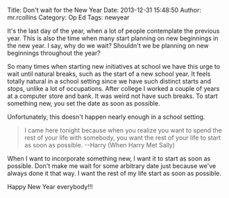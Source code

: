 Title: Don't wait for the New Year
Date: 2013-12-31 15:48:50
Author: mr.rcollins
Category: Op Ed
Tags: newyear

It's the last day of the year, when a lot of people contemplate the previous year. This is also the time when many start planning on new beginnings in the new year. I say, why do we wait? Shouldn't we be planning on new beginnings throughout the year?

So many times when starting new initiatives at school we have this urge to wait until natural breaks, such as the start of a new school year. It feels totally natural in a school setting since we have such distinct starts and stops, unlike a lot of occupations. After college I worked a couple of years at a computer store and bank. It was weird not have such breaks. To start something new, you set the date as soon as possible.

Unfortunately, this doesn't happen nearly enough in a school setting. 

>I came here tonight because when you realize you want to spend the rest of your life with somebody, you want the rest of your life to start as soon as possible. --Harry (When Harry Met Sally)

When I want to incorporate something new, I want it to start as soon as possible. Don't make me wait for some arbitrary date just because we've always done it that way. I want the rest of my life start as soon as possible. 

Happy New Year everybody!!!